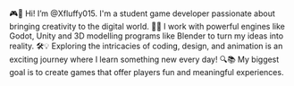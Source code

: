 
🎮👾 Hi! I’m @Xfluffy015. I'm a student game developer passionate about bringing creativity to the digital world.
🎨🚀 I work with powerful engines like Godot, Unity and 3D modelling programs like Blender to turn my ideas into reality.
🛠️💡 Exploring the intricacies of coding, design, and animation is an exciting journey where I learn something new every day!
🔍📚 My biggest goal is to create games that offer players fun and meaningful experiences. 



